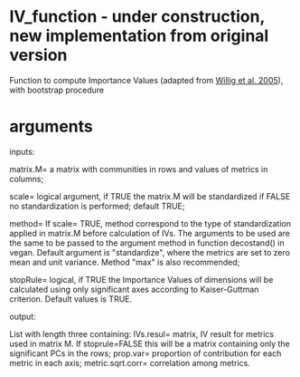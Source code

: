 # IV_function - under construction, new implementation from original version
Function to compute Importance Values (adapted from [Willig et al. 2005](http://www.esajournals.org/doi/abs/10.1890/04-0394)), with bootstrap procedure 

# arguments
inputs:

matrix.M= a matrix with communities in rows and values of metrics in columns; 

scale= logical argument, if TRUE the matrix.M will be standardized if FALSE no standardization is performed; default TRUE;

method= If scale= TRUE, method correspond to the type of standardization applied in matrix.M before calculation of IVs. The arguments to be used are the same to be passed  to the argument method in function decostand() in vegan. Default argument is "standardize", where the metrics are set to zero mean and unit variance. Method "max" is also recommended;

stopRule= logical, if TRUE the Importance Values of dimensions will be calculated using only significant axes according to Kaiser-Guttman criterion. Default values is TRUE.  

output:

List with length three containing:
IVs.resul= matrix, IV result for metrics used in matrix M. If stoprule=FALSE this will be a matrix containing only the significant PCs in the rows;
prop.var= proportion of contribution for each metric in each axis;
metric.sqrt.corr= correlation among metrics.
